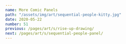 ```yaml
---
name: More Comic Panels
path: "/assets/img/art/sequential-people-kitty.jpg"
date: 2020-05-22
number: 51
previous: /pages/art/s/rise-up-drawing/
next: /pages/art/s/sequential-people-panel/
---
```

